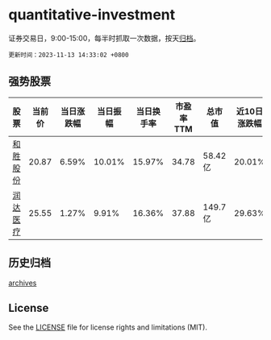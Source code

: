 # quantitative-investment

证券交易日，9:00-15:00，每半时抓取一次数据，按天[归档](archives)。

`更新时间：2023-11-13 14:33:02 +0800`

## 强势股票

|股票|当前价|当日涨跌幅|当日振幅|当日换手率|市盈率TTM|总市值|近10日涨跌幅|
|----|----|----|----|----|----|----|----|
|[和胜股份](https://xueqiu.com/S/SZ002824)|20.87|6.59%|10.01%|15.97%|34.78|58.42亿|20.01%|
|[润达医疗](https://xueqiu.com/S/SH603108)|25.55|1.27%|9.91%|16.36%|37.88|149.7亿|29.63%|

## 历史归档

[archives](archives)

## License

See the [LICENSE](LICENSE) file for license rights and limitations (MIT).